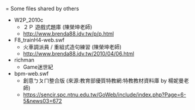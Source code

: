 = Some files shared by others
- W2P_2010c
  - ２Ｐ 遊戲式題庫 (陳榮坤老師)
  - http://www.brenda88.idv.tw/p/p.html
- F8_trainH4-web.swf
  - 火車調派員 / 重組式造句練習 (陳榮坤老師)
  - http://www.brenda88.idv.tw/2010/04/06.html
- richman
  - Game迷世紀
- bpm-web.swf
  - 創意ㄅㄆㄇ整合版 (來源:教育部優質特教網:特教教材資料庫 by 楊妮曼老師)
  - https://sencir.spc.ntnu.edu.tw/GoWeb/include/index.php?Page=6-5&news03=672
